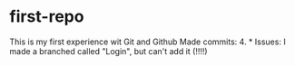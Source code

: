 # first-repo
This is my first experience wit Git and Github
Made commits: 4.
*
Issues: I made a branched called "Login", but can't add it (!!!!)
